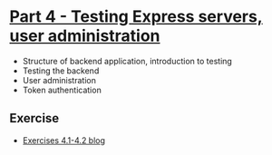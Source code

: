 # [Part 4 - Testing Express servers, user administration](https://fullstackopen.com/en/part4)

- Structure of backend application, introduction to testing
- Testing the backend
- User administration
- Token authentication

## Exercise

- [Exercises 4.1-4.2 blog](https://github.com/owenip/full-stack-open/tree/main/Part4/blog)